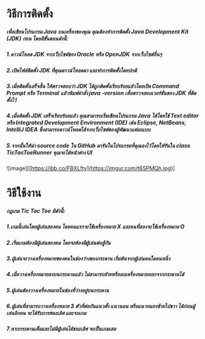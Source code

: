 # วิธีการติดตั้ง
##### เพื่อเขียนโปรแกรม Java บนเครื่องของคุณ คุณต้องทำการติดตั้ง Java Development Kit (JDK) ก่อน โดยมีขั้นตอนดังนี้:
##### 1.ดาวน์โหลด JDK จากเว็บไซต์ของ Oracle หรือ OpenJDK จากเว็บไซต์อื่นๆ
##### 2.เปิดไฟล์ติดตั้ง JDK ที่คุณดาวน์โหลดมา และทำการติดตั้งโดยปกติ
##### 3.เมื่อติดตั้งเสร็จสิ้น ให้ตรวจสอบว่า JDK ได้ถูกติดตั้งเรียบร้อยแล้วโดยเปิด Command Prompt หรือ Terminal แล้วพิมพ์คำสั่ง java -version เพื่อตรวจสอบเวอร์ชันของ JDK ที่ติดตั้งไว้
##### 4.เมื่อติดตั้ง JDK เสร็จเรียบร้อยแล้ว คุณสามารถเริ่มเขียนโปรแกรม Java ได้โดยใช้ Text editor หรือ Integrated Development Environment (IDE) เช่น Eclipse, NetBeans, IntelliJ IDEA ซึ่งสามารถดาวน์โหลดได้จากเว็บไซต์ของผู้พัฒนาแต่ละแบบ
##### 5.จากนั้นให้นำ source code ใน GitHub มารันในโปรแกรมที่คุณลงไว้โดยให้รันใน class TicTacToeRunner คุณจะได้หน้าต่าง UI
![image][[https://ibb.co/FBXLfty](https://imgur.com/t6SPMQh.jpg)]

# วิธีใช้งาน
##### กฎเกม Tic Tac Toe มีดังนี้:
##### 1.เกมนี้เล่นโดยผู้เล่นสองคน โดยคนแรกจะใช้เครื่องหมาย X และคนที่สองจะใช้เครื่องหมาย O
##### 2.เริ่มเกมต้องมีผู้เล่นสองคน โดยจะต้องมีผู้เล่นต่อสู้กัน
##### 3.ผู้เล่นจะวางเครื่องหมายของตนในช่องว่างของกระดาน เริ่มต้นจากผู้เล่นคนใดคนหนึ่ง
##### 4.เมื่อวางเครื่องหมายลงบนกระดานแล้ว ไม่สามารถย้ายหรือลบเครื่องหมายออกจากกระดานได้
##### 5.ผู้เล่นต้องวางเครื่องหมายในช่องที่ว่างอยู่บนกระดาน
##### 6.ผู้เล่นที่สามารถวางเครื่องหมาย 3 ตัวที่ต่อกันแนวตั้ง แนวนอน หรือแนวทแยงซ้ายไปขวา ได้ก่อนผู้เล่นอีกคน จะได้รับการชนะเลิศ และจบเกม
##### 7.หากกระดานเต็มและไม่มีผู้เล่นได้ชนะเลิศ จะเป็นเกมเสม
